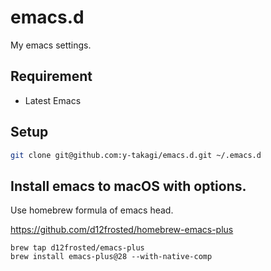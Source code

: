 # emacs.d
My emacs settings.

## Requirement
- Latest Emacs

## Setup

```bash
git clone git@github.com:y-takagi/emacs.d.git ~/.emacs.d
```

## Install emacs to macOS with options.
Use homebrew formula of emacs head.

https://github.com/d12frosted/homebrew-emacs-plus

```
brew tap d12frosted/emacs-plus
brew install emacs-plus@28 --with-native-comp
```
